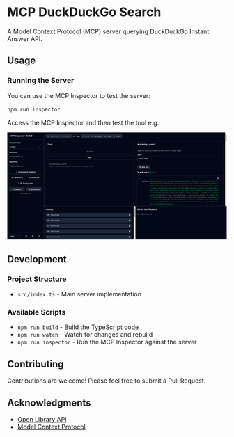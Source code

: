 # MCP DuckDuckGo Search

A Model Context Protocol (MCP) server querying DuckDuckGo Instant Answer API.


## Usage

### Running the Server

You can use the MCP Inspector to test the server:

```bash
npm run inspector
```

Access the MCP Inspector and then test the tool e.g.

![alt text](image.png)


## Development

### Project Structure

- `src/index.ts` - Main server implementation

### Available Scripts

- `npm run build` - Build the TypeScript code
- `npm run watch` - Watch for changes and rebuild
- `npm run inspector` - Run the MCP Inspector against the server


## Contributing

Contributions are welcome! Please feel free to submit a Pull Request.

## Acknowledgments

- [Open Library API](https://openlibrary.org/developers/api)
- [Model Context Protocol](https://github.com/modelcontextprotocol)
